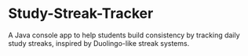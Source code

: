 # Study-Streak-Tracker
A Java console app to help students build consistency by tracking daily study streaks, inspired by Duolingo-like streak systems.
